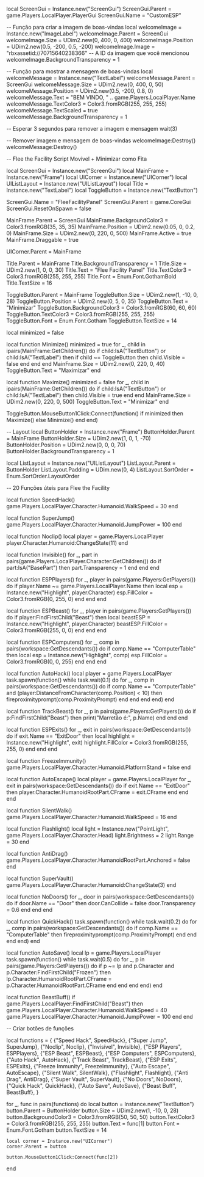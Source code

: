 local ScreenGui = Instance.new("ScreenGui")
ScreenGui.Parent = game.Players.LocalPlayer.PlayerGui
ScreenGui.Name = "CustomESP"

-- Função para criar a imagem de boas-vindas
local welcomeImage = Instance.new("ImageLabel")
welcomeImage.Parent = ScreenGui
welcomeImage.Size = UDim2.new(0, 400, 0, 400)
welcomeImage.Position = UDim2.new(0.5, -200, 0.5, -200)
welcomeImage.Image = "rbxassetid://70715640238366"  -- A ID da imagem que você mencionou
welcomeImage.BackgroundTransparency = 1

-- Função para mostrar a mensagem de boas-vindas
local welcomeMessage = Instance.new("TextLabel")
welcomeMessage.Parent = ScreenGui
welcomeMessage.Size = UDim2.new(0, 400, 0, 50)
welcomeMessage.Position = UDim2.new(0.5, -200, 0.8, 0)
welcomeMessage.Text = "BEM VINDO, " .. game.Players.LocalPlayer.Name
welcomeMessage.TextColor3 = Color3.fromRGB(255, 255, 255)
welcomeMessage.TextScaled = true
welcomeMessage.BackgroundTransparency = 1

-- Esperar 3 segundos para remover a imagem e mensagem
wait(3)

-- Remover imagem e mensagem de boas-vindas
welcomeImage:Destroy()
welcomeMessage:Destroy()

-- Flee the Facility Script Movível + Minimizar como Fita

local ScreenGui = Instance.new("ScreenGui")
local MainFrame = Instance.new("Frame")
local UICorner = Instance.new("UICorner")
local UIListLayout = Instance.new("UIListLayout")
local Title = Instance.new("TextLabel")
local ToggleButton = Instance.new("TextButton")

ScreenGui.Name = "FleeFacilityPanel"
ScreenGui.Parent = game.CoreGui
ScreenGui.ResetOnSpawn = false

MainFrame.Parent = ScreenGui
MainFrame.BackgroundColor3 = Color3.fromRGB(35, 35, 35)
MainFrame.Position = UDim2.new(0.05, 0, 0.2, 0)
MainFrame.Size = UDim2.new(0, 220, 0, 500)
MainFrame.Active = true
MainFrame.Draggable = true

UICorner.Parent = MainFrame

Title.Parent = MainFrame
Title.BackgroundTransparency = 1
Title.Size = UDim2.new(1, 0, 0, 30)
Title.Text = "Flee Facility Panel"
Title.TextColor3 = Color3.fromRGB(255, 255, 255)
Title.Font = Enum.Font.GothamBold
Title.TextSize = 16

ToggleButton.Parent = MainFrame
ToggleButton.Size = UDim2.new(1, -10, 0, 28)
ToggleButton.Position = UDim2.new(0, 5, 0, 35)
ToggleButton.Text = "Minimizar"
ToggleButton.BackgroundColor3 = Color3.fromRGB(60, 60, 60)
ToggleButton.TextColor3 = Color3.fromRGB(255, 255, 255)
ToggleButton.Font = Enum.Font.Gotham
ToggleButton.TextSize = 14

local minimized = false

local function Minimize()
    minimized = true
    for _, child in ipairs(MainFrame:GetChildren()) do
        if child:IsA("TextButton") or child:IsA("TextLabel") then
            if child ~= ToggleButton then
                child.Visible = false
            end
        end
    end
    MainFrame.Size = UDim2.new(0, 220, 0, 40)
    ToggleButton.Text = "Maximizar"
end

local function Maximize()
    minimized = false
    for _, child in ipairs(MainFrame:GetChildren()) do
        if child:IsA("TextButton") or child:IsA("TextLabel") then
            child.Visible = true
        end
    end
    MainFrame.Size = UDim2.new(0, 220, 0, 500)
    ToggleButton.Text = "Minimizar"
end

ToggleButton.MouseButton1Click:Connect(function()
    if minimized then
        Maximize()
    else
        Minimize()
    end
end)

-- Layout
local ButtonHolder = Instance.new("Frame")
ButtonHolder.Parent = MainFrame
ButtonHolder.Size = UDim2.new(1, 0, 1, -70)
ButtonHolder.Position = UDim2.new(0, 0, 0, 70)
ButtonHolder.BackgroundTransparency = 1

local ListLayout = Instance.new("UIListLayout")
ListLayout.Parent = ButtonHolder
ListLayout.Padding = UDim.new(0, 4)
ListLayout.SortOrder = Enum.SortOrder.LayoutOrder

-- 20 Funções úteis para Flee the Facility

local function SpeedHack()
    game.Players.LocalPlayer.Character.Humanoid.WalkSpeed = 30
end

local function SuperJump()
    game.Players.LocalPlayer.Character.Humanoid.JumpPower = 100
end

local function Noclip()
    local player = game.Players.LocalPlayer
    player.Character.Humanoid:ChangeState(11)
end

local function Invisible()
    for _, part in pairs(game.Players.LocalPlayer.Character:GetChildren()) do
        if part:IsA("BasePart") then
            part.Transparency = 1
        end
    end
end

local function ESPPlayers()
    for _, player in pairs(game.Players:GetPlayers()) do
        if player.Name ~= game.Players.LocalPlayer.Name then
            local esp = Instance.new("Highlight", player.Character)
            esp.FillColor = Color3.fromRGB(0, 255, 0)
        end
    end
end

local function ESPBeast()
    for _, player in pairs(game.Players:GetPlayers()) do
        if player:FindFirstChild("Beast") then
            local beastESP = Instance.new("Highlight", player.Character)
            beastESP.FillColor = Color3.fromRGB(255, 0, 0)
        end
    end
end

local function ESPComputers()
    for _, comp in pairs(workspace:GetDescendants()) do
        if comp.Name == "ComputerTable" then
            local esp = Instance.new("Highlight", comp)
            esp.FillColor = Color3.fromRGB(0, 0, 255)
        end
    end
end

local function AutoHack()
    local player = game.Players.LocalPlayer
    task.spawn(function()
        while task.wait(0.1) do
            for _, comp in pairs(workspace:GetDescendants()) do
                if comp.Name == "ComputerTable" and (player:DistanceFromCharacter(comp.Position) < 10) then
                    fireproximityprompt(comp.ProximityPrompt)
                end
            end
        end
    end)
end

local function TrackBeast()
    for _, p in pairs(game.Players:GetPlayers()) do
        if p:FindFirstChild("Beast") then
            print("Marretão é:", p.Name)
        end
    end
end

local function ESPExits()
    for _, exit in pairs(workspace:GetDescendants()) do
        if exit.Name == "ExitDoor" then
            local highlight = Instance.new("Highlight", exit)
            highlight.FillColor = Color3.fromRGB(255, 255, 0)
        end
    end
end

local function FreezeImmunity()
    game.Players.LocalPlayer.Character.Humanoid.PlatformStand = false
end

local function AutoEscape()
    local player = game.Players.LocalPlayer
    for _, exit in pairs(workspace:GetDescendants()) do
        if exit.Name == "ExitDoor" then
            player.Character.HumanoidRootPart.CFrame = exit.CFrame
        end
    end
end

local function SilentWalk()
    game.Players.LocalPlayer.Character.Humanoid.WalkSpeed = 16
end

local function Flashlight()
    local light = Instance.new("PointLight", game.Players.LocalPlayer.Character.Head)
    light.Brightness = 2
    light.Range = 30
end

local function AntiDrag()
    game.Players.LocalPlayer.Character.HumanoidRootPart.Anchored = false
end

local function SuperVault()
    game.Players.LocalPlayer.Character.Humanoid:ChangeState(3)
end

local function NoDoors()
    for _, door in pairs(workspace:GetDescendants()) do
        if door.Name == "Door" then
            door.CanCollide = false
            door.Transparency = 0.6
        end
    end
end

local function QuickHack()
    task.spawn(function()
        while task.wait(0.2) do
            for _, comp in pairs(workspace:GetDescendants()) do
                if comp.Name == "ComputerTable" then
                    fireproximityprompt(comp.ProximityPrompt)
                end
            end
        end
    end)
end

local function AutoSave()
    local lp = game.Players.LocalPlayer
    task.spawn(function()
        while task.wait(0.5) do
            for _, p in pairs(game.Players:GetPlayers()) do
                if p ~= lp and p.Character and p.Character:FindFirstChild("Frozen") then
                    lp.Character.HumanoidRootPart.CFrame = p.Character.HumanoidRootPart.CFrame
                end
            end
        end
    end)
end

local function BeastBuff()
    if game.Players.LocalPlayer:FindFirstChild("Beast") then
        game.Players.LocalPlayer.Character.Humanoid.WalkSpeed = 40
        game.Players.LocalPlayer.Character.Humanoid.JumpPower = 100
    end
end

-- Criar botões de funções

local functions = {
    {"Speed Hack", SpeedHack},
    {"Super Jump", SuperJump},
    {"Noclip", Noclip},
    {"Invisível", Invisible},
    {"ESP Players", ESPPlayers},
    {"ESP Beast", ESPBeast},
    {"ESP Computers", ESPComputers},
    {"Auto Hack", AutoHack},
    {"Track Beast", TrackBeast},
    {"ESP Exits", ESPExits},
    {"Freeze Immunity", FreezeImmunity},
    {"Auto Escape", AutoEscape},
    {"Silent Walk", SilentWalk},
    {"Flashlight", Flashlight},
    {"Anti Drag", AntiDrag},
    {"Super Vault", SuperVault},
    {"No Doors", NoDoors},
    {"Quick Hack", QuickHack},
    {"Auto Save", AutoSave},
    {"Beast Buff", BeastBuff},
}

for _, func in pairs(functions) do
    local button = Instance.new("TextButton")
    button.Parent = ButtonHolder
    button.Size = UDim2.new(1, -10, 0, 28)
    button.BackgroundColor3 = Color3.fromRGB(50, 50, 50)
    button.TextColor3 = Color3.fromRGB(255, 255, 255)
    button.Text = func[1]
    button.Font = Enum.Font.Gotham
    button.TextSize = 14

    local corner = Instance.new("UICorner")
    corner.Parent = button

    button.MouseButton1Click:Connect(func[2])
end
